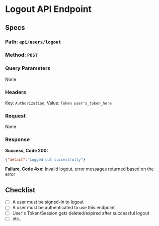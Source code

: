 # Logout API Endpoint

## Specs

### Path: `api/users/logout`

### Method: `POST`

### Query Parameters

None

### Headers

Key: `Authorization`, Value: `Token user's_token_here`

### Request

None

### Response

**Success, Code 200:**

```JSON
{"detail":"Logged out successfully"}
```

**Failure, Code 4xx:** Invalid logout, error messages returned based on the error

## Checklist

- [ ] A user must be signed-in to logout
- [ ] A user must be authenticated to use this endpoint
- [ ] User's Token/Session gets deleted/expired after successful logout
- [ ] etc..

